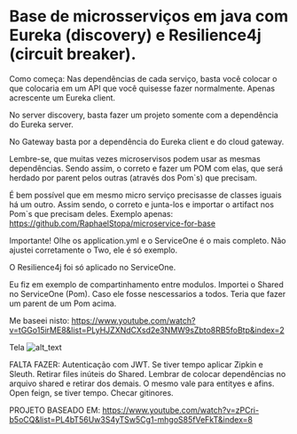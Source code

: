 # Base de microsserviços em java com Eureka (discovery) e Resilience4j (circuit breaker).

Como começa:
Nas dependências de cada serviço, basta você colocar o que colocaria em um API que você quisesse fazer normalmente. Apenas acrescente um Eureka client.

No server discovery, basta fazer um projeto somente com a dependência do Eureka server.

No Gateway basta por a dependência do Eureka client e do cloud gateway.

Lembre-se, que muitas vezes microservisos podem usar as mesmas dependências. Sendo assim, o correto e fazer um POM com elas, que será herdado por parent pelos outras (através dos Pom`s) que precisam.

É bem possível que em mesmo micro serviço precisasse de classes iguais há um outro. Assim sendo, o correto e junta-los e importar o artifact nos Pom`s que precisam deles. Exemplo apenas:
https://github.com/RaphaelStopa/microservice-for-base

Importante! Olhe os application.yml e o ServiceOne é o mais completo. Não ajustei corretamente o Two, ele é só exemplo.

O Resilience4j foi só aplicado no ServiceOne.

Eu fiz em exemplo de compartinhamento entre modulos. Importei o Shared no ServiceOne (Pom). Caso ele fosse nescessarios a todos. Teria que fazer um parent de um Pom acima.

Me baseei nisto:
https://www.youtube.com/watch?v=tGGo15irME8&list=PLyHJZXNdCXsd2e3NMW9sZbto8RB5foBtp&index=2

Tela
![alt_text](https://github.com/RaphaelStopa/microsservi-o-base/blob/master/eureka%20tela.png)

FALTA FAZER:
Autenticação com JWT.
Se tiver tempo aplicar Zipkin e Sleuth.
Retirar files inúteis do Shared.
Lembrar de colocar dependências no arquivo shared e retirar dos demais. O mesmo vale para entityes e afins.
Open feign, se tiver tempo.
Checar gitinores.

PROJETO BASEADO EM:
https://www.youtube.com/watch?v=zPCri-b5oCQ&list=PL4bT56Uw3S4yTSw5Cg1-mhgoS85fVeFkT&index=8



